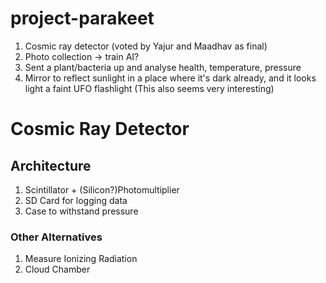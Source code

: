 # project-parakeet

1. Cosmic ray detector (voted by Yajur and Maadhav as final)
2. Photo collection -> train AI?
3. Sent a plant/bacteria up and analyse health, temperature, pressure
4. Mirror to reflect sunlight in a place where it's dark already, and it looks light a faint UFO flashlight (This also seems very interesting)

# Cosmic Ray Detector

## Architecture

1. Scintillator + (Silicon?)Photomultiplier
2. SD Card for logging data
3. Case to withstand pressure

### Other Alternatives

1. Measure Ionizing Radiation
2. Cloud Chamber
